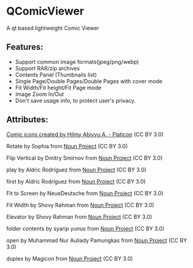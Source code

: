 # QComicViewer
A qt based lightweight Comic Viewer

## Features:
 - Support common image formats(jpeg/png/webp)
 - Support RAR/zip archives
 - Contents Panel (Thumbnails list)
 - Single Page/Double Pages/Double Pages with cover mode
 - Fit Width/Fit height/Fit Page mode
 - Image Zoom In/Out
 - Don't save usage info, to protect user's privacy.
 
## Attributes:
<a href="https://www.flaticon.com/free-icons/comic" title="comic icons">Comic icons created by Hilmy Abiyyu A. - Flaticon</a>  (CC BY 3.0)

Rotate by Sophia from <a href="https://thenounproject.com/browse/icons/term/rotate/" target="_blank" title="Rotate Icons">Noun Project</a> (CC BY 3.0)

Flip Vertical by Dmitry Smirnov from <a href="https://thenounproject.com/browse/icons/term/flip-vertical/" target="_blank" title="Flip Vertical Icons">Noun Project</a> (CC BY 3.0)

play by Aldric Rodríguez from <a href="https://thenounproject.com/browse/icons/term/play/" target="_blank" title="play Icons">Noun Project</a> (CC BY 3.0)

first by Aldric Rodríguez from <a href="https://thenounproject.com/browse/icons/term/first/" target="_blank" title="first Icons">Noun Project</a> (CC BY 3.0)

Fit to Screen by NeueDeutsche from <a href="https://thenounproject.com/browse/icons/term/fit-to-screen/" target="_blank" title="Fit to Screen Icons">Noun Project</a> (CC BY 3.0)

Fit Width by Shovy Rahman from <a href="https://thenounproject.com/browse/icons/term/fit-width/" target="_blank" title="Fit Width Icons">Noun Project</a> (CC BY 3.0)

Elevator by Shovy Rahman from <a href="https://thenounproject.com/browse/icons/term/elevator/" target="_blank" title="Elevator Icons">Noun Project</a> (CC BY 3.0)

folder contents by syarip yunus from <a href="https://thenounproject.com/browse/icons/term/folder-contents/" target="_blank" title="folder contents Icons">Noun Project</a> (CC BY 3.0)

open by Muhammad Nur Auliady Pamungkas from <a href="https://thenounproject.com/browse/icons/term/open/" target="_blank" title="open Icons">Noun Project</a> (CC BY 3.0)

duplex by Magicon from <a href="https://thenounproject.com/browse/icons/term/duplex/" target="_blank" title="duplex Icons">Noun Project</a> (CC BY 3.0)
